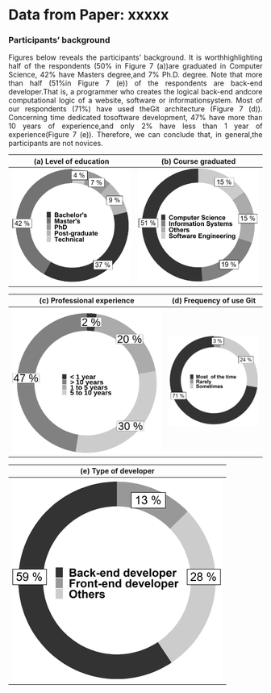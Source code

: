 # Data from Paper: xxxxx 

### Participants’ background

<p align="justify">
Figures below reveals the participants’ background. It is worthhighlighting half of the respondents (50% in Figure 7 (a))are graduated in Computer Science, 42% have Masters degree,and 7% Ph.D. degree. Note that more than half (51%in Figure 7 (e)) of the respondents are back-end developer.That is, a programmer who creates the logical back-end andcore computational logic of a website, software or informationsystem. Most of our respondents (71%) have used theGit architecture (Figure 7 (d)). Concerning time dedicated tosoftware development, 47% have more than 10 years of experience,and only 2% have less than 1 year of experience(Figure 7 (e)). Therefore, we can conclude that, in general,the participants are not novices.
</p>


| (a) Level of education  | (b) Course graduated |
| ---          |     ---        |
|   ![](https://raw.githubusercontent.com/johnatan-si/JSERD2020/master/education.PNG?v=4&s=200 )        |      ![](https://raw.githubusercontent.com/johnatan-si/JSERD2020/master/graduated.PNG?v=4&s=200  )      |

| (c) Professional experience  | (d) Frequency of use Git  |
| ---          |     ---        |
|  ![](https://raw.githubusercontent.com/johnatan-si/JSERD2020/master/experiencia.png?v=4&s=200 )         |        ![](https://raw.githubusercontent.com/johnatan-si/JSERD2020/master/git.PNG?v=4&s=200 )    |

| (e) Type of developer  | 
| ---          |  
|   ![](https://raw.githubusercontent.com/johnatan-si/JSERD2020/master/applications.PNG?v=4&s=20  ) |   

